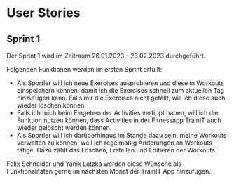 # User Stories

## Sprint 1

Der Sprint 1 wird im Zeitraum 26.01.2023 - 23.02.2023 durchgeführt.

Folgenden Funktionen werden im ersten Sprint erfüllt:

-   Als Sportler will ich neue Exercises ausprobieren und diese in Workouts einspeichern können, damit ich die Exercises schnell zum aktuellen Tag hinzufügen kann. Falls mir die Exercises nicht gefällt, will ich diese auch wieder löschen können.
-   Falls ich mich beim Eingeben der Activities vertippt haben, will ich die Funktion nutzen können, dass Activities in der Fitnessapp TrainIT auch wieder gelöscht werden können.
-   Als Sportler will ich darüberhinaus im Stande dazu sein, meine Workouts verwalten zu können, weil ich regelmäßig Änderungen an Workouts tätige. Dazu zählt das Löschen, Erstellen und Editieren der Workouts.

Felix Schneider und Yanik Latzka werden diese Wünsche als Funktionalitäten gerne im nächsten Monat der TrainIT App hinzufügen.

